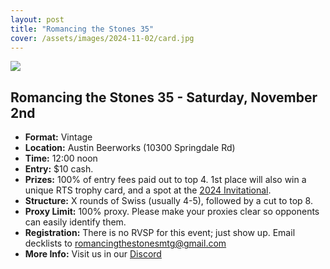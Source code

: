 ```yaml
---
layout: post
title: "Romancing the Stones 35"
cover: /assets/images/2024-11-02/card.jpg
---
```


![]({{site.cdn_url}}/assets/images/2024-11-02/card.jpg)

## Romancing the Stones 35 - Saturday, November 2nd

* **Format:** Vintage
* **Location:** Austin Beerworks (10300 Springdale Rd)
* **Time:** 12:00 noon
* **Entry:** $10 cash.
* **Prizes:** 100% of entry fees paid out to top 4. 1st place will also win a unique RTS
  trophy card, and a spot at the [2024 Invitational](/invitational).
* **Structure:** X rounds of Swiss (usually 4-5), followed by a cut to top 8.
* **Proxy Limit:** 100% proxy. Please make your proxies clear so opponents can easily
  identify them.
* **Registration:** There is no RVSP for this event; just show up.  Email decklists to
  romancingthestonesmtg@gmail.com
* **More Info:** Visit us in our  [Discord](https://discord.gg/a9uKSEP5ya)

